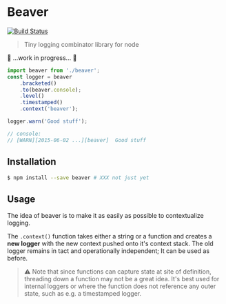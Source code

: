# Beaver

[![Build Status](https://travis-ci.org/felixSchl/beaver.svg?branch=master)](https://travis-ci.org/felixSchl/beaver)

> Tiny logging combinator library for node

:construction: ...work in progress... :construction:

```javascript
import beaver from './beaver';
const logger = beaver
    .bracketed()
    .to(beaver.console);
    .level()
    .timestamped()
    .context('beaver');

logger.warn('Good stuff');

// console:
// [WARN][2015-06-02 ...][beaver]  Good stuff
```

## Installation

```bash
$ npm install --save beaver # XXX not just yet
```

## Usage

The idea of beaver is to make it as easily as possible to contextualize logging.

The `.context()` function takes either a string or a function and creates a
**new logger** with the new context pushed onto it's context stack. The old
logger remains in tact and operationally independent; It can be used as before.

> :warning: Note that since functions can capture state at site of definition,
> threading down a function may not be a great idea. It's best used for internal
> loggers or where the function does not reference any outer state, such as e.g.
> a timestamped logger.
